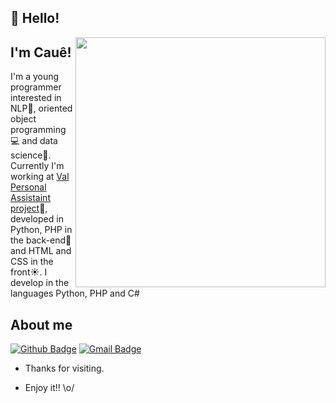 ## 👋 Hello!
<img align="right" width="400" height="400" src="https://hypescience.com/wp-content/uploads/2017/03/c%C3%B3digo-intelig%C3%AAncia-artificial.jpeg">
 
## I'm Cauê!
 
I'm a young programmer interested in NLP🤖, oriented object programming💻 and data science💾. Currently I'm working at [Val Personal Assistaint project](https://github.com/caue-alves/Assitente-Pessoal)👩, developed in Python, PHP in the back-end💾 and HTML and CSS in the front☀. I develop in the languages Python, PHP and C#
 
 
## About me 
[![Github Badge](https://img.shields.io/badge/-Github-000?style=flat-square&logo=Github&logoColor=white&link=link_do_seu_perfil_no_github)](https://github.com/caue-alves)
[![Gmail Badge](https://img.shields.io/badge/-Gmail-c14438?style=flat-square&logo=Gmail&logoColor=white&link=mailto:seu_email)](mailto:caue.mendes.rodrigues.alves@gmail.com)
 
- Thanks for visiting. 
 
- Enjoy it!! \o/

